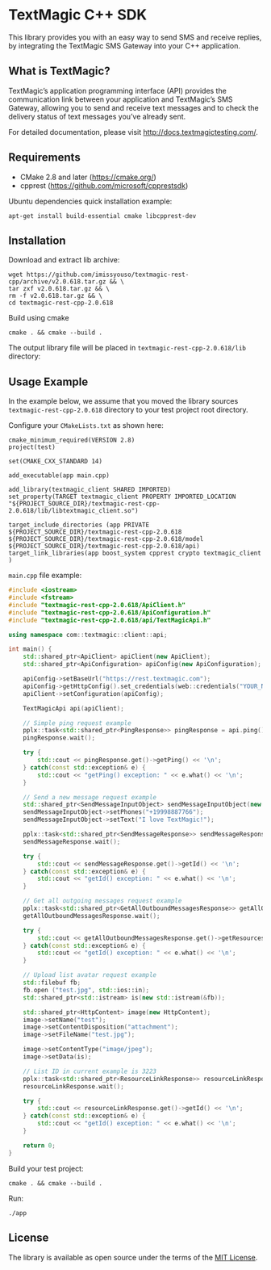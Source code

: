 [comment]: <> (HEAD)
# TextMagic C++ SDK

This library provides you with an easy way to send SMS and receive replies, by integrating the TextMagic SMS Gateway into your C++ application.

## What is TextMagic?
TextMagic’s application programming interface (API) provides the communication link between your application and TextMagic’s SMS Gateway, allowing you to send and receive text messages and to check the delivery status of text messages you’ve already sent.

For detailed documentation, please visit http://docs.textmagictesting.com/.

[comment]: <> (/HEAD)
## Requirements

* CMake 2.8 and later (https://cmake.org/)
* cpprest (https://github.com/microsoft/cpprestsdk)

Ubuntu dependencies quick installation example:
```shell
apt-get install build-essential cmake libcpprest-dev
```

## Installation

Download and extract lib archive:
```shell
wget https://github.com/imissyouso/textmagic-rest-cpp/archive/v2.0.618.tar.gz && \
tar zxf v2.0.618.tar.gz && \
rm -f v2.0.618.tar.gz && \
cd textmagic-rest-cpp-2.0.618
```
Build using cmake
```shell
cmake . && cmake --build .
```
The output library file will be placed in `textmagic-rest-cpp-2.0.618/lib` directory:

## Usage Example
In the example below, we assume that you moved the library sources `textmagic-rest-cpp-2.0.618` directory to your test project root directory.

Configure your `CMakeLists.txt` as shown here:
```shell
cmake_minimum_required(VERSION 2.8)
project(test)

set(CMAKE_CXX_STANDARD 14)

add_executable(app main.cpp)

add_library(textmagic_client SHARED IMPORTED)
set_property(TARGET textmagic_client PROPERTY IMPORTED_LOCATION "${PROJECT_SOURCE_DIR}/textmagic-rest-cpp-2.0.618/lib/libtextmagic_client.so")

target_include_directories (app PRIVATE ${PROJECT_SOURCE_DIR}/textmagic-rest-cpp-2.0.618 ${PROJECT_SOURCE_DIR}/textmagic-rest-cpp-2.0.618/model ${PROJECT_SOURCE_DIR}/textmagic-rest-cpp-2.0.618/api)
target_link_libraries(app boost_system cpprest crypto textmagic_client )
```

`main.cpp` file example:
```cpp
#include <iostream>
#include <fstream>
#include "textmagic-rest-cpp-2.0.618/ApiClient.h"
#include "textmagic-rest-cpp-2.0.618/ApiConfiguration.h"
#include "textmagic-rest-cpp-2.0.618/api/TextMagicApi.h"

using namespace com::textmagic::client::api;

int main() {
    std::shared_ptr<ApiClient> apiClient(new ApiClient);
    std::shared_ptr<ApiConfiguration> apiConfig(new ApiConfiguration);

    apiConfig->setBaseUrl("https://rest.textmagic.com");
    apiConfig->getHttpConfig().set_credentials(web::credentials("YOUR_NAME", "YOUR_PASSWORD"));
    apiClient->setConfiguration(apiConfig);

    TextMagicApi api(apiClient);

    // Simple ping request example
    pplx::task<std::shared_ptr<PingResponse>> pingResponse = api.ping();
    pingResponse.wait();

    try {
        std::cout << pingResponse.get()->getPing() << '\n';
    } catch(const std::exception& e) {
        std::cout << "getPing() exception: " << e.what() << '\n';
    }

    // Send a new message request example
    std::shared_ptr<SendMessageInputObject> sendMessageInputObject(new SendMessageInputObject);
    sendMessageInputObject->setPhones("+19998887766");
    sendMessageInputObject->setText("I love TextMagic!");

    pplx::task<std::shared_ptr<SendMessageResponse>> sendMessageResponse = api.sendMessage(sendMessageInputObject, false);
    sendMessageResponse.wait();

    try {
        std::cout << sendMessageResponse.get()->getId() << '\n';
    } catch(const std::exception& e) {
        std::cout << "getId() exception: " << e.what() << '\n';
    }

    // Get all outgoing messages request example
    pplx::task<std::shared_ptr<GetAllOutboundMessagesResponse>> getAllOutboundMessagesResponse = api.getAllOutboundMessages(boost::none, boost::none, boost::none);
    getAllOutboundMessagesResponse.wait();

    try {
        std::cout << getAllOutboundMessagesResponse.get()->getResources()[0]->getId() << '\n';
    } catch(const std::exception& e) {
        std::cout << "getId() exception: " << e.what() << '\n';
    }

    // Upload list avatar request example
    std::filebuf fb;
    fb.open ("test.jpg", std::ios::in);
    std::shared_ptr<std::istream> is(new std::istream(&fb));

    std::shared_ptr<HttpContent> image(new HttpContent);
    image->setName("test");
    image->setContentDisposition("attachment");
    image->setFileName("test.jpg");

    image->setContentType("image/jpeg");
    image->setData(is);

    // List ID in current example is 3223
    pplx::task<std::shared_ptr<ResourceLinkResponse>> resourceLinkResponse = api.uploadListAvatar(image, 3223);
    resourceLinkResponse.wait();

    try {
        std::cout << resourceLinkResponse.get()->getId() << '\n';
    } catch(const std::exception& e) {
        std::cout << "getId() exception: " << e.what() << '\n';
    }

    return 0;
}
```
Build your test project:
```shell
cmake . && cmake --build .
```
Run:
```shell
./app
```
[comment]: <> (FOOTER)
## License

The library is available as open source under the terms of the [MIT License](http://opensource.org/licenses/MIT).

[comment]: <> (/FOOTER)